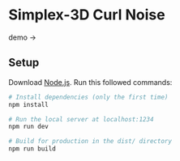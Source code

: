 # Simplex-3D Curl Noise

demo ->


## Setup
Download [Node.js](https://nodejs.org/en/download/).
Run this followed commands:

``` bash
# Install dependencies (only the first time)
npm install

# Run the local server at localhost:1234
npm run dev

# Build for production in the dist/ directory
npm run build
```
